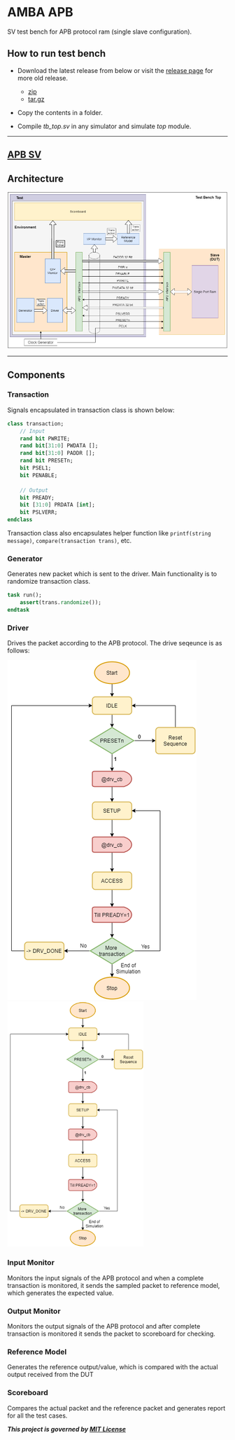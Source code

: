 # AMBA APB

SV test bench for APB protocol ram (single slave configuration).

## How to run test bench

- Download the latest release from below or visit the [release page](https://github.com/kumarrishav14/AMBA_APB/releases "Release page") for more old release.

  - [zip](https://github.com/kumarrishav14/AMBA_APB/archive/v1.0.zip)
  - [tar.gz](https://github.com/kumarrishav14/AMBA_APB/archive/v1.0.tar.gz)

- Copy the contents in a folder.
- Compile *tb_top.sv* in any simulator and simulate *top* module.

---

## [APB SV](\APB_UVM.html)

## Architecture

![image](images\APB_TB_arch.png)

---

## Components

### Transaction

Signals encapsulated in transaction class is shown below:

```sv
class transaction;
    // Input
    rand bit PWRITE;          
    rand bit[31:0] PWDATA [];   
    rand bit[31:0] PADDR [];   
    rand bit PRESETn;    
    bit PSEL1;
    bit PENABLE;

    // Output
    bit PREADY;
    bit [31:0] PRDATA [int];
    bit PSLVERR;
endclass
```

Transaction class also encapsulates helper function like `printf(string message)`, `compare(transaction trans)`, etc.

### Generator

Generates new packet which is sent to the driver. Main functionality is to randomize transaction class.

```sv
task run();
    assert(trans.randomize());
endtask
```

### Driver

Drives the packet according to the APB protocol. The drive seqeunce is as follows:

![image](image\driver.png)
<img src = "image\driver.png" height=560 alt="driver flow">

### Input Monitor

Monitors the input signals of the APB protocol and when a complete transaction is monitored, it sends the sampled packet to reference model, which generates the expected value.

### Output Monitor

Monitors the output signals of the APB protocol and after complete transaction is monitored it sends the packet to scoreboard for checking.

### Reference Model

Generates the reference output/value, which is compared with the actual output received from the DUT

### Scoreboard

Compares the actual packet and the reference packet and generates report for all the test cases.

**_This project is governed by [MIT License](LICENSE)_**
